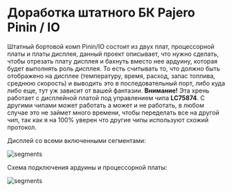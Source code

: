 # Доработка штатного БК Pajero Pinin / IO
Штатный бортовой комп Pinin/IO состоит из двух плат, процессорной платы и платы дисплея, данный проект описывает, что нужно сделать, чтобы отрезать плату дисплея и бахнуть вместо нее ардуину, которая будет выполнять роль дисплея. То есть считывать то, что должно быть отображено на дисплее (температуру, время, расход, запас топлива, среднюю скорость) и выводить это в последовательный порт, либо куда либо еще, тут уж зависит от вашей фантазии. **Внимание!** Эта хрень работает с дисплейной платой под управлением чипа **LC75874**. С другими чипами может работать а может и не работать, в любом случае это не займет много времени, чтобы переделать все на другой чип, так как я на 100% уверен что другие чипы используют схожий протокол.

Дисплей со всеми включенными сегментами:

![segments](https://github.com/angrycoding/pajero-pinin-io-lcd-slave/blob/master/all_segments.jpg)

Схема подключения ардуины и процессорной платы:

![segments](https://github.com/angrycoding/pajero-pinin-io-lcd-slave/blob/master/circuit.png)
